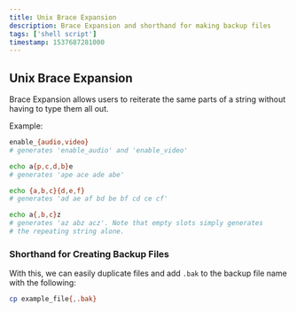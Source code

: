 ```yaml
---
title: Unix Brace Expansion
description: Brace Expansion and shorthand for making backup files
tags: ['shell script']
timestamp: 1537687281000
---
```


## Unix Brace Expansion
Brace Expansion allows users to reiterate the same parts of a string without having to type them all out.

Example:

```sh
enable_{audio,video}
# generates 'enable_audio' and 'enable_video'

echo a{p,c,d,b}e
# generates 'ape ace ade abe'

echo {a,b,c}{d,e,f}
# generates 'ad ae af bd be bf cd ce cf'

echo a{,b,c}z
# generates 'az abz acz'. Note that empty slots simply generates
# the repeating string alone.
```

### Shorthand for Creating Backup Files
With this, we can easily duplicate files and add `.bak` to the backup file name with the following:

```sh
cp example_file{,.bak}
```

<PostDate />
<PageTags />
